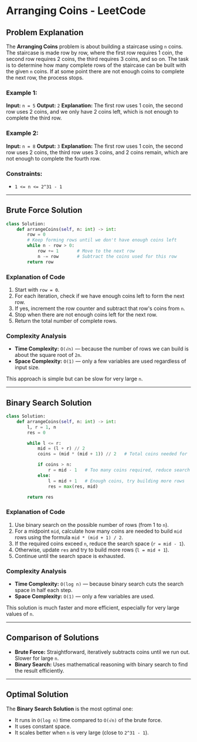# Arranging Coins - LeetCode

## Problem Explanation

The **Arranging Coins** problem is about building a staircase using `n` coins. The staircase is made row by row, where the first row requires 1 coin, the second row requires 2 coins, the third requires 3 coins, and so on. The task is to determine how many complete rows of the staircase can be built with the given `n` coins. If at some point there are not enough coins to complete the next row, the process stops.

### Example 1:

**Input:** `n = 5`
**Output:** `2`
**Explanation:** The first row uses 1 coin, the second row uses 2 coins, and we only have 2 coins left, which is not enough to complete the third row.

### Example 2:

**Input:** `n = 8`
**Output:** `3`
**Explanation:** The first row uses 1 coin, the second row uses 2 coins, the third row uses 3 coins, and 2 coins remain, which are not enough to complete the fourth row.

### Constraints:

* `1 <= n <= 2^31 - 1`

---

## Brute Force Solution

```python
class Solution:
    def arrangeCoins(self, n: int) -> int:
        row = 0
        # Keep forming rows until we don't have enough coins left
        while n - row > 0:
            row += 1       # Move to the next row
            n -= row       # Subtract the coins used for this row
        return row
```

### Explanation of Code

1. Start with `row = 0`.
2. For each iteration, check if we have enough coins left to form the next row.
3. If yes, increment the row counter and subtract that row's coins from `n`.
4. Stop when there are not enough coins left for the next row.
5. Return the total number of complete rows.

### Complexity Analysis

* **Time Complexity:** `O(√n)` — because the number of rows we can build is about the square root of `2n`.
* **Space Complexity:** `O(1)` — only a few variables are used regardless of input size.

This approach is simple but can be slow for very large `n`.

---

## Binary Search Solution

```python
class Solution:
    def arrangeCoins(self, n: int) -> int:
        l, r = 1, n
        res = 0

        while l <= r:
            mid = (l + r) // 2
            coins = (mid * (mid + 1)) // 2   # Total coins needed for 'mid' rows

            if coins > n:
                r = mid - 1   # Too many coins required, reduce search space
            else:
                l = mid + 1   # Enough coins, try building more rows
                res = max(res, mid)

        return res
```

### Explanation of Code

1. Use binary search on the possible number of rows (from 1 to `n`).
2. For a midpoint `mid`, calculate how many coins are needed to build `mid` rows using the formula `mid * (mid + 1) / 2`.
3. If the required coins exceed `n`, reduce the search space (`r = mid - 1`).
4. Otherwise, update `res` and try to build more rows (`l = mid + 1`).
5. Continue until the search space is exhausted.

### Complexity Analysis

* **Time Complexity:** `O(log n)` — because binary search cuts the search space in half each step.
* **Space Complexity:** `O(1)` — only a few variables are used.

This solution is much faster and more efficient, especially for very large values of `n`.

---

## Comparison of Solutions

* **Brute Force:** Straightforward, iteratively subtracts coins until we run out. Slower for large `n`.
* **Binary Search:** Uses mathematical reasoning with binary search to find the result efficiently.

---

## Optimal Solution

The **Binary Search Solution** is the most optimal one:

* It runs in `O(log n)` time compared to `O(√n)` of the brute force.
* It uses constant space.
* It scales better when `n` is very large (close to `2^31 - 1`).